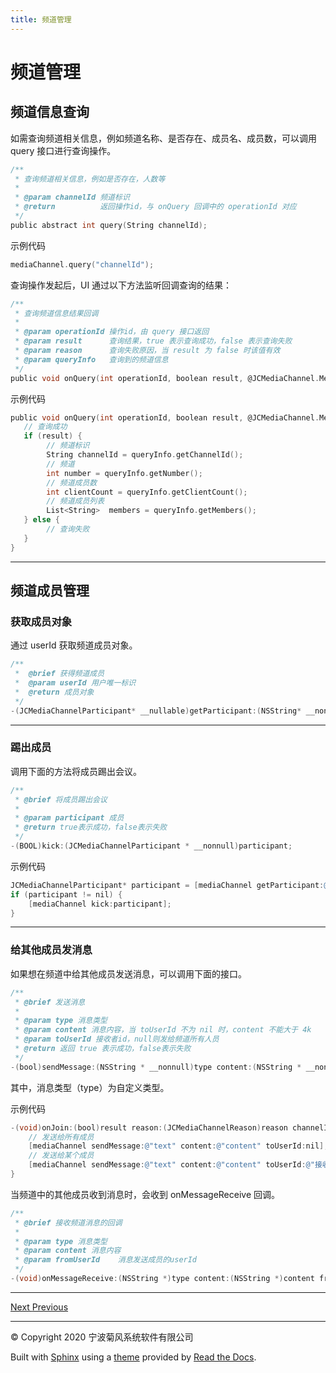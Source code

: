 ```yaml
---
title: 频道管理
---
```

# 频道管理





## 频道信息查询

如需查询频道相关信息，例如频道名称、是否存在、成员名、成员数，可以调用 query 接口进行查询操作。



```objectivec
/**
 * 查询频道相关信息，例如是否存在，人数等
 *
 * @param channelId 频道标识
 * @return          返回操作id，与 onQuery 回调中的 operationId 对应
 */
public abstract int query(String channelId);
```



示例代码



```objectivec
mediaChannel.query("channelId");
```



查询操作发起后，UI 通过以下方法监听回调查询的结果：



```objectivec
/**
 * 查询频道信息结果回调
 *
 * @param operationId 操作id，由 query 接口返回
 * @param result      查询结果，true 表示查询成功，false 表示查询失败
 * @param reason      查询失败原因，当 result 为 false 时该值有效
 * @param queryInfo   查询到的频道信息
 */
public void onQuery(int operationId, boolean result, @JCMediaChannel.MediaChannelReason int reason, JCMediaChannelQueryInfo queryInfo);
```



示例代码



```objectivec
public void onQuery(int operationId, boolean result, @JCMediaChannel.MediaChannelReason int reason, JCMediaChannelQueryInfo queryInfo) {
   // 查询成功
   if (result) {
        // 频道标识
        String channelId = queryInfo.getChannelId();
        // 频道
        int number = queryInfo.getNumber();
        // 频道成员数
        int clientCount = queryInfo.getClientCount();
        // 频道成员列表
        List<String>  members = queryInfo.getMembers();
   } else {
        // 查询失败
   }
}
```



-----







## 频道成员管理





### 获取成员对象

通过 userId 获取频道成员对象。



```objectivec
/**
 *  @brief 获得频道成员
 *  @param userId 用户唯一标识
 *  @return 成员对象
 */
-(JCMediaChannelParticipant* __nullable)getParticipant:(NSString* __nonnull)userId;
```



-----







### 踢出成员

调用下面的方法将成员踢出会议。



```objectivec
/**
 * @brief 将成员踢出会议
 *
 * @param participant 成员
 * @return true表示成功，false表示失败
 */
-(BOOL)kick:(JCMediaChannelParticipant * __nonnull)participant;
```



示例代码



```objectivec
JCMediaChannelParticipant* participant = [mediaChannel getParticipant:@"userId"];
if (participant != nil) {
    [mediaChannel kick:participant];
}
```





-----



### 给其他成员发消息

如果想在频道中给其他成员发送消息，可以调用下面的接口。



```objectivec
/**
 * @brief 发送消息
 *
 * @param type 消息类型
 * @param content 消息内容，当 toUserId 不为 nil 时，content 不能大于 4k
 * @param toUserId 接收者id，null则发给频道所有人员
 * @return 返回 true 表示成功，false表示失败
 */
-(bool)sendMessage:(NSString * __nonnull)type content:(NSString * __nonnull)content toUserId:(NSString * __nullable)toUserId;
```



其中，消息类型（type）为自定义类型。

示例代码



```objectivec
-(void)onJoin:(bool)result reason:(JCMediaChannelReason)reason channelId:(NSString*)channelId {
    // 发送给所有成员
    [mediaChannel sendMessage:@"text" content:@"content" toUserId:nil];
    // 发送给某个成员
    [mediaChannel sendMessage:@"text" content:@"content" toUserId:@"接收者id"];
}
```



当频道中的其他成员收到消息时，会收到 onMessageReceive 回调。



```objectivec
/**
 * @brief 接收频道消息的回调
 *
 * @param type 消息类型
 * @param content 消息内容
 * @param fromUserId    消息发送成员的userId
 */
-(void)onMessageReceive:(NSString *)type content:(NSString *)content fromUserId:(NSString *)fromUserId;
```



-----













[Next
](../Windows/index.html "进阶功能集成")
[
Previous](02_video_management.html "视频管理")



-----



© Copyright 2020 宁波菊风系统软件有限公司



Built with [Sphinx](http://sphinx-doc.org/) using a
[theme](https://github.com/rtfd/sphinx_rtd_theme) provided by [Read the
Docs](https://readthedocs.org).








